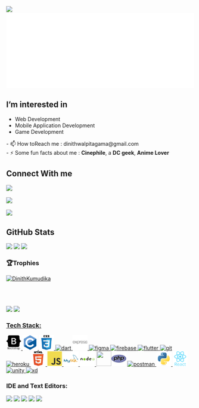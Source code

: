 <img src="https://img.shields.io/github/followers/DinithKumudika?style=social flat-square"> 
<img src="header.svg" width="800" height="200">
<h2> I’m interested in</h2>
  <ul style-type="none">
    <li>Web Development</li>
    <li>Mobile Application Development</li>
    <li>Game Development</li>
  </ul>
 - 📫 How toReach me : dinithwalpitagama@gmail.com
<br>
 - ⚡ Some fun facts about me : <b>Cinephile</b>, a <b>DC geek</b>, <b>Anime Lover</b>
<h2> Connect With me</h2>
<p><a href="https://www.linkedin.com/in/dinith-kumudika/"><img src="https://img.shields.io/badge/LinkedIn-0077B5?style=for-the-badge&logo=linkedin&logoColor=white"></a><p>
  <p><a href="https://twitter.com/DinithKumudika"><img src="https://img.shields.io/badge/Twitter-1DA1F2?style=for-the-badge&logo=linkedin&logoColor=white"></a><p>
    <p><a href="https://facebook.com/dinith.kumudika"><img src="https://img.shields.io/badge/Facebook-1877F2?style=for-the-badge&logo=facebook&logoColor=white"></a><p>
  <h2>GitHub Stats</h2>
  <img src="https://github-readme-stats.vercel.app/api/top-langs/?username=DinithKumudika&theme=dark">
<img src="https://github-readme-stats.vercel.app/api?username=DinithKumudika&&show_icons=true&title_color=ffffff&icon_color=bb2acf&text_color=daf7dc&bg_color=151515">
<img src="http://github-profile-summary-cards.vercel.app/api/cards/repos-per-language?username=DinithKumudika&theme=github_dark">
<h3 align="left">🏆Trophies</h3>
<p align="left"><a href="https://github.com/ryo-ma/github-profile-trophy"><img src="https://github-profile-trophy.vercel.app/?username=DinithKumudika" alt="DinithKumudika" /></a></p>
<br>
<br>
<br>
<a href="https://www.hackerrank.com/dinithK"><img src="https://img.shields.io/badge/-Hackerrank-2EC866?style=for-the-badge&logo=HackerRank&logoColor=white"></a>
<a href="https://www.sololearn.com/profile/24230972"><img src="https://img.shields.io/badge/-Sololearn-3a464b?style=for-the-badge&logo=Sololearn&logoColor=white"</a>
<h3 align="left">Tech Stack:</h3>
<p align="left"> <a href="https://getbootstrap.com" target="_blank" rel="noreferrer"> <img src="https://raw.githubusercontent.com/devicons/devicon/master/icons/bootstrap/bootstrap-plain-wordmark.svg" alt="bootstrap" width="40" height="40"/> </a> <a href="https://www.cprogramming.com/" target="_blank" rel="noreferrer"> <img src="https://raw.githubusercontent.com/devicons/devicon/master/icons/c/c-original.svg" alt="c" width="40" height="40"/> </a> <a href="https://www.w3schools.com/css/" target="_blank" rel="noreferrer"> <img src="https://raw.githubusercontent.com/devicons/devicon/master/icons/css3/css3-original-wordmark.svg" alt="css3" width="40" height="40"/> </a> <a href="https://dart.dev" target="_blank" rel="noreferrer"> <img src="https://www.vectorlogo.zone/logos/dartlang/dartlang-icon.svg" alt="dart" width="40" height="40"/> </a> <a href="https://expressjs.com" target="_blank" rel="noreferrer"> <img src="https://raw.githubusercontent.com/devicons/devicon/master/icons/express/express-original-wordmark.svg" alt="express" width="40" height="40"/> </a> <a href="https://www.figma.com/" target="_blank" rel="noreferrer"> <img src="https://www.vectorlogo.zone/logos/figma/figma-icon.svg" alt="figma" width="40" height="40"/> </a> <a href="https://firebase.google.com/" target="_blank" rel="noreferrer"> <img src="https://www.vectorlogo.zone/logos/firebase/firebase-icon.svg" alt="firebase" width="40" height="40"/> </a> <a href="https://flutter.dev" target="_blank" rel="noreferrer"> <img src="https://www.vectorlogo.zone/logos/flutterio/flutterio-icon.svg" alt="flutter" width="40" height="40"/> </a> <a href="https://git-scm.com/" target="_blank" rel="noreferrer"> <img src="https://www.vectorlogo.zone/logos/git-scm/git-scm-icon.svg" alt="git" width="40" height="40"/> </a> <a href="https://heroku.com" target="_blank" rel="noreferrer"> <img src="https://www.vectorlogo.zone/logos/heroku/heroku-icon.svg" alt="heroku" width="40" height="40"/> </a> <a href="https://www.w3.org/html/" target="_blank" rel="noreferrer"> <img src="https://raw.githubusercontent.com/devicons/devicon/master/icons/html5/html5-original-wordmark.svg" alt="html5" width="40" height="40"/> </a> <a href="https://developer.mozilla.org/en-US/docs/Web/JavaScript" target="_blank" rel="noreferrer"> <img src="https://raw.githubusercontent.com/devicons/devicon/master/icons/javascript/javascript-original.svg" alt="javascript" width="40" height="40"/> </a> <a href="https://www.mysql.com/" target="_blank" rel="noreferrer"> <img src="https://raw.githubusercontent.com/devicons/devicon/master/icons/mysql/mysql-original-wordmark.svg" alt="mysql" width="40" height="40"/> </a> <a href="https://nodejs.org" target="_blank" rel="noreferrer"> <img src="https://raw.githubusercontent.com/devicons/devicon/master/icons/nodejs/nodejs-original-wordmark.svg" alt="nodejs" width="40" height="40"/> </a> <a href="https://www.php.net" target="_blank" rel="noreferrer"><a href="https://www.java.com/en/"><img src="https://cdn.svgporn.com/logos/java.svg" width="40" height="40"/></a><img src="https://raw.githubusercontent.com/devicons/devicon/master/icons/php/php-original.svg" alt="php" width="40" height="40"/> </a> <a href="https://postman.com" target="_blank" rel="noreferrer"> <img src="https://www.vectorlogo.zone/logos/getpostman/getpostman-icon.svg" alt="postman" width="40" height="40"/> </a> <a href="https://www.python.org" target="_blank" rel="noreferrer"> <img src="https://raw.githubusercontent.com/devicons/devicon/master/icons/python/python-original.svg" alt="python" width="40" height="40"/> </a> <a href="https://reactjs.org/" target="_blank" rel="noreferrer"> <img src="https://raw.githubusercontent.com/devicons/devicon/master/icons/react/react-original-wordmark.svg" alt="react" width="40" height="40"/> </a> <a href="https://unity.com/" target="_blank" rel="noreferrer"> <img src="https://www.vectorlogo.zone/logos/unity3d/unity3d-icon.svg" alt="unity" width="40" height="40"/> </a> <a href="https://www.adobe.com/products/xd.html" target="_blank" rel="noreferrer"> <img src="https://cdn.worldvectorlogo.com/logos/adobe-xd.svg" alt="xd" width="40" height="40"/> </a> </p>
<h3 align="left">IDE and Text Editors:</h3>
<p>
<img src="https://img.shields.io/badge/VSCode-0078D4?style=for-the-badge&logo=visual%20studio%20code&logoColor=white">
<img src="https://img.shields.io/badge/sublime_text-%23575757.svg?&style=for-the-badge&logo=sublime-text&logoColor=important">
<img src="https://img.shields.io/badge/PyCharm-000000.svg?&style=for-the-badge&logo=PyCharm&logoColor=white">
<img src="https://img.shields.io/badge/IntelliJ_IDEA-000000.svg?style=for-the-badge&logo=intellij-idea&logoColor=white">
<img src="https://img.shields.io/badge/Android_Studio-3DDC84?style=for-the-badge&logo=android-studio&logoColor=white">
 </p>
<!---
DinithKumudika/DinithKumudika is a ✨ special ✨ repository because its `README.md` (this file) appears on your GitHub profile.
You can click the Preview link to take a look at your changes.
--->
